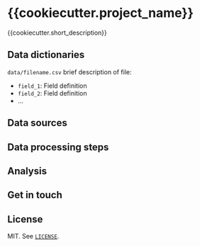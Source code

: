 # {{cookiecutter.project_name}}

{{cookiecutter.short_description}}

## Data dictionaries

`data/filename.csv` brief description of file:

  - `field_1`: Field definition
  - `field_2`: Field definition
  - ...

## Data sources

## Data processing steps

## Analysis

## Get in touch

## License

MIT. See [`LICENSE`](LICENSE).
